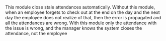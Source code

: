 This module close stale attendances automatically. Without this module,
when an employee forgets to check out at the end on the day and the next
day the employee does not realize of that, then the error is propagated
and all the attendances are wrong. With this module only the attendance
with the issue is wrong, and the manager knows the system closes the
attendance, not the employee
